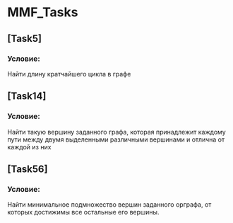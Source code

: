 # MMF_Tasks

## [Task5]
### Условие:
Найти длину кратчайшего цикла в графе

## [Task14]
### Условие:
Найти такую вершину заданного графа, которая принадлежит каждому пути между двумя выделенными различными вершинами и отлична от каждой из них

## [Task56]
### Условие:
Найти минимальное подмножество вершин заданного орграфа, от которых достижимы все остальные его вершины.
